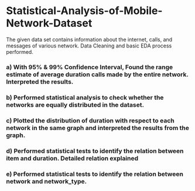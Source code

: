 # Statistical-Analysis-of-Mobile-Network-Dataset

The given data set contains information about the internet, calls, and messages of various network. Data Cleaning and basic EDA process performed. 

### a) With 95% & 99% Confidence Interval, Found the range estimate of average duration calls made by the entire network.  Interpreted the results.
### b) Performed statistical analysis to check whether the networks are equally distributed in the dataset.
### c) Plotted the distribution of duration with respect to each network in the same graph and interpreted the results from the graph.
### d)	Performed statistical tests to identify the relation between item and duration. Detailed relation explained
### e)	Performed statistical tests to identify the relation between network and network_type. 
